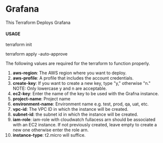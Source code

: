 # Grafana

This Terraform Deploys Grafana

#### USAGE

terraform init

terraform apply -auto-approve

The following values are required for the terraform to function properly.
1. **aws-region**: The AWS region where you want to deploy.
2. **aws-profile**: A profile that includes the account credentials.
3. **create-key**: If you want to create a new key, type "y," otherwise "n." NOTE: Only lowercase y and n are acceptable.
4. **ec2-key**: Enter the name of the key to be used with the Grafna instance.
5. **project-name**: Project name
6. **environment-name**: Environment name e.g. test, prod, qa, uat, etc.
7. **vpc-id**: The VPC ID in which the instance will be created.
8. **subnet-id**: the subnet id in which the instance will be created.
9. **iam-role**: iam-role with cloudwatch fullacess arn should be associated with an EC2 instance. If not previously created, leave empty to create a new one otherwise enter the role arn.
10. **instance-type**: t2.micro will suffice.

